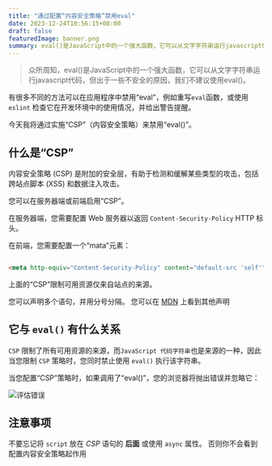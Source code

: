 ```yaml
---
title: "通过配置“内容安全策略”禁用eval"
date: 2023-12-24T10:56:15+08:00
draft: false
featuredImage: banner.png
summary: eval()是JavaScript中的一个强大函数，它可以从文字字符串运行javascript代码，但出于一些不安全的原因，我们不建议使用eval(),本文介绍如何在项目中禁用该函数。
---
```

> 众所周知，eval()是JavaScript中的一个强大函数，它可以从文字字符串运行javascript代码，但出于一些不安全的原因，我们不建议使用eval()。 


有很多不同的方法可以在应用程序中禁用“eval”，例如重写`eval`函数，或使用 `eslint` 检查它在开发环境中的使用情况，并给出警告提醒。

今天我将通过实施“CSP”（内容安全策略）来禁用“eval()”。

## 什么是“CSP”

内容安全策略 (CSP) 是附加的安全层，有助于检测和缓解某些类型的攻击，包括跨站点脚本 (XSS) 和数据注入攻击。

您可以在服务器端或前端启用“CSP”。

在服务器端，您需要配置 Web 服务器以返回 `Content-Security-Policy` HTTP 标头。

在前端，您需要配置一个“mata”元素：
```html

<meta http-equiv="Content-Security-Policy" content="default-src 'self'" />

```

上面的“CSP”限制可用资源仅来自站点的来源。


您可以声明多个语句，并用分号分隔。 您可以在 [MDN](https://developer.mozilla.org/en-US/docs/Web/HTTP/CSP) 上看到其他声明


## 它与 `eval()` 有什么关系

`CSP` 限制了所有可用资源的来源，而`JavaScript 代码字符串`也是来源的一种，因此当您限制 `CSP` 策略时，您同时禁止使用 `eval()` 执行该字符串。

当您配置“CSP”策略时，如果调用了“eval()”，您的浏览器将抛出错误并忽略它：

![评估错误](eval-error.png)


## 注意事项

不要忘记将 `script` 放在 *CSP* 语句的 **后面** 或使用 `async` 属性。
否则你不会看到配置内容安全策略起作用